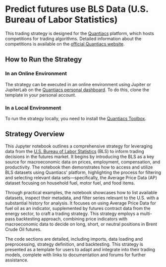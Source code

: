 # Predict futures use BLS Data (U.S. Bureau of Labor Statistics)

This trading strategy is designed for the [Quantiacs](https://quantiacs.com/contest) platform, which hosts competitions
for trading algorithms. Detailed information about the competitions is available on
the [official Quantiacs website](https://quantiacs.com/contest).

## How to Run the Strategy

### In an Online Environment

The strategy can be executed in an online environment using Jupiter or JupiterLab on
the [Quantiacs personal dashboard](https://quantiacs.com/personalpage/homepage). To do this, clone the template in your
personal account.

### In a Local Environment

To run the strategy locally, you need to install the [Quantiacs Toolbox](https://github.com/quantiacs/toolbox).

## Strategy Overview

This Jupyter notebook outlines a comprehensive strategy for leveraging data from the [U.S. Bureau of Labor Statistics](https://www.bls.gov/) (BLS) to inform trading decisions in the futures market. It begins by introducing the BLS as a key source for
macroeconomic data on prices, employment, compensation, and productivity. The notebook then demonstrates how to access
and utilize BLS datasets using Quantiacs' platform, highlighting the process for filtering and selecting relevant data
sets—specifically, the Average Price Data (AP) dataset focusing on household fuel, motor fuel, and food items.

Through practical examples, the notebook showcases how to list available datasets, inspect their metadata, and filter
series relevant to the U.S. with a substantial history for analysis. It focuses on using Average Price Data for fuel oil
as an indicator, supplemented by futures contract data from the energy sector, to craft a trading strategy. This
strategy employs a multi-pass backtesting approach, combining price indicators with macroeconomic data to decide on
long, short, or neutral positions in Brent Crude Oil futures.

The code sections are detailed, including imports, data loading and preprocessing, strategy definition, and backtesting.
This strategy is presented as a template for users to adapt and integrate into their trading models, complete with links
to documentation and forums for further assistance.
